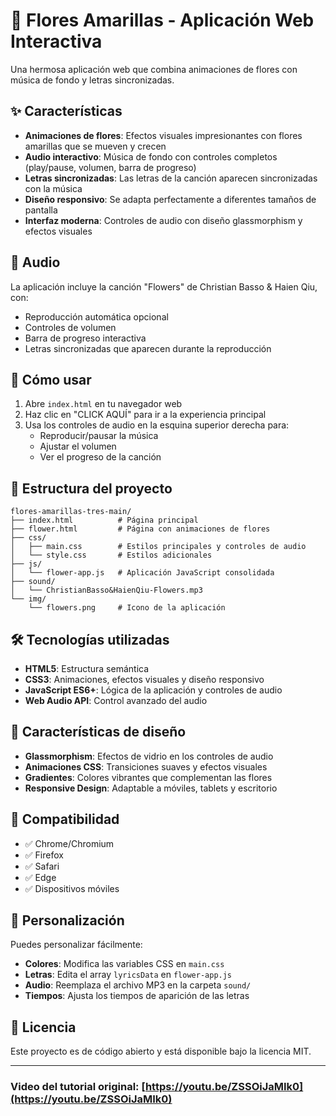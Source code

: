 # 🌻 Flores Amarillas - Aplicación Web Interactiva

Una hermosa aplicación web que combina animaciones de flores con música de fondo y letras sincronizadas.

## ✨ Características

- **Animaciones de flores**: Efectos visuales impresionantes con flores amarillas que se mueven y crecen
- **Audio interactivo**: Música de fondo con controles completos (play/pause, volumen, barra de progreso)
- **Letras sincronizadas**: Las letras de la canción aparecen sincronizadas con la música
- **Diseño responsivo**: Se adapta perfectamente a diferentes tamaños de pantalla
- **Interfaz moderna**: Controles de audio con diseño glassmorphism y efectos visuales

## 🎵 Audio

La aplicación incluye la canción "Flowers" de Christian Basso & Haien Qiu, con:
- Reproducción automática opcional
- Controles de volumen
- Barra de progreso interactiva
- Letras sincronizadas que aparecen durante la reproducción

## 🚀 Cómo usar

1. Abre `index.html` en tu navegador web
2. Haz clic en "CLICK AQUÍ" para ir a la experiencia principal
3. Usa los controles de audio en la esquina superior derecha para:
   - Reproducir/pausar la música
   - Ajustar el volumen
   - Ver el progreso de la canción

## 📁 Estructura del proyecto

```
flores-amarillas-tres-main/
├── index.html          # Página principal
├── flower.html         # Página con animaciones de flores
├── css/
│   ├── main.css        # Estilos principales y controles de audio
│   └── style.css       # Estilos adicionales
├── js/
│   └── flower-app.js   # Aplicación JavaScript consolidada
├── sound/
│   └── ChristianBasso&HaienQiu-Flowers.mp3
└── img/
    └── flowers.png     # Icono de la aplicación
```

## 🛠️ Tecnologías utilizadas

- **HTML5**: Estructura semántica
- **CSS3**: Animaciones, efectos visuales y diseño responsivo
- **JavaScript ES6+**: Lógica de la aplicación y controles de audio
- **Web Audio API**: Control avanzado del audio

## 🎨 Características de diseño

- **Glassmorphism**: Efectos de vidrio en los controles de audio
- **Animaciones CSS**: Transiciones suaves y efectos visuales
- **Gradientes**: Colores vibrantes que complementan las flores
- **Responsive Design**: Adaptable a móviles, tablets y escritorio

## 📱 Compatibilidad

- ✅ Chrome/Chromium
- ✅ Firefox
- ✅ Safari
- ✅ Edge
- ✅ Dispositivos móviles

## 🔧 Personalización

Puedes personalizar fácilmente:
- **Colores**: Modifica las variables CSS en `main.css`
- **Letras**: Edita el array `lyricsData` en `flower-app.js`
- **Audio**: Reemplaza el archivo MP3 en la carpeta `sound/`
- **Tiempos**: Ajusta los tiempos de aparición de las letras

## 📄 Licencia

Este proyecto es de código abierto y está disponible bajo la licencia MIT.

---

### Video del tutorial original: [https://youtu.be/ZSSOiJaMIk0](https://youtu.be/ZSSOiJaMIk0)